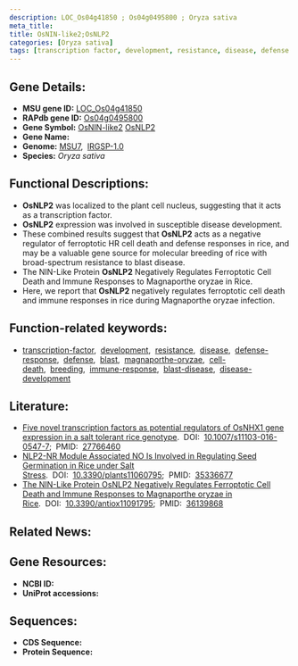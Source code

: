```yaml
---
description: LOC_Os04g41850 ; Os04g0495800 ; Oryza sativa
meta_title:
title: OsNIN-like2;OsNLP2
categories: [Oryza sativa]
tags: [transcription factor, development, resistance, disease, defense response, defense, blast, magnaporthe oryzae, cell death, breeding, immune response, blast disease, disease development]
---
```


## Gene Details:
- **MSU gene ID:** [LOC_Os04g41850](http://rice.uga.edu/cgi-bin/ORF_infopage.cgi?orf=LOC_Os04g41850)  
- **RAPdb gene ID:** [Os04g0495800](https://rapdb.dna.affrc.go.jp/locus/?name=Os04g0495800)  
- **Gene Symbol:** <u>OsNIN-like2</u>&nbsp;<u>OsNLP2</u>
- **Gene Name:**
- **Genome:**  [MSU7](http://rice.uga.edu/),&nbsp;&nbsp;[IRGSP-1.0](https://rapdb.dna.affrc.go.jp/download/irgsp1.html)
- **Species:** *Oryza sativa*

## Functional Descriptions:
   - **OsNLP2** was localized to the plant cell nucleus, suggesting that it acts as a transcription factor.
   - **OsNLP2** expression was involved in susceptible disease development.
   - These combined results suggest that **OsNLP2** acts as a negative regulator of ferroptotic HR cell death and defense responses in rice, and may be a valuable gene source for molecular breeding of rice with broad-spectrum resistance to blast disease.
   - The NIN-Like Protein **OsNLP2** Negatively Regulates Ferroptotic Cell Death and Immune Responses to Magnaporthe oryzae in Rice.
   - Here, we report that **OsNLP2** negatively regulates ferroptotic cell death and immune responses in rice during Magnaporthe oryzae infection.

## Function-related keywords:
   - [transcription-factor](/tags/transcription-factor/),&nbsp;&nbsp;[development](/tags/development/),&nbsp;&nbsp;[resistance](/tags/resistance/),&nbsp;&nbsp;[disease](/tags/disease/),&nbsp;&nbsp;[defense-response](/tags/defense-response/),&nbsp;&nbsp;[defense](/tags/defense/),&nbsp;&nbsp;[blast](/tags/blast/),&nbsp;&nbsp;[magnaporthe-oryzae](/tags/magnaporthe-oryzae/),&nbsp;&nbsp;[cell-death](/tags/cell-death/),&nbsp;&nbsp;[breeding](/tags/breeding/),&nbsp;&nbsp;[immune-response](/tags/immune-response/),&nbsp;&nbsp;[blast-disease](/tags/blast-disease/),&nbsp;&nbsp;[disease-development](/tags/disease-development/)

## Literature:
   - [Five novel transcription factors as potential regulators of OsNHX1 gene expression in a salt tolerant rice genotype](https://www.doi.org/10.1007/s11103-016-0547-7).&nbsp;&nbsp;DOI:&nbsp;&nbsp;[10.1007/s11103-016-0547-7](https://www.doi.org/10.1007/s11103-016-0547-7);&nbsp;&nbsp;PMID:&nbsp;&nbsp;[27766460](https://pubmed.ncbi.nlm.nih.gov/27766460/)
   - [NLP2-NR Module Associated NO Is Involved in Regulating Seed Germination in Rice under Salt Stress](https://www.doi.org/10.3390/plants11060795).&nbsp;&nbsp;DOI:&nbsp;&nbsp;[10.3390/plants11060795](https://www.doi.org/10.3390/plants11060795);&nbsp;&nbsp;PMID:&nbsp;&nbsp;[35336677](https://pubmed.ncbi.nlm.nih.gov/35336677/)
   - [The NIN-Like Protein OsNLP2 Negatively Regulates Ferroptotic Cell Death and Immune Responses to Magnaporthe oryzae in Rice](https://www.doi.org/10.3390/antiox11091795).&nbsp;&nbsp;DOI:&nbsp;&nbsp;[10.3390/antiox11091795](https://www.doi.org/10.3390/antiox11091795);&nbsp;&nbsp;PMID:&nbsp;&nbsp;[36139868](https://pubmed.ncbi.nlm.nih.gov/36139868/)

## Related News:

## Gene Resources:
- **NCBI ID:**  []()
- **UniProt accessions:** [](https://www.uniprot.org/uniprotkb//entry)

## Sequences:
- **CDS Sequence:**
- **Protein Sequence:**
